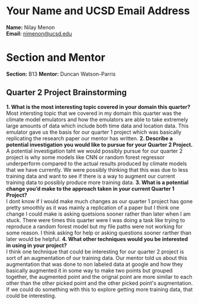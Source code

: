 # Your Name and UCSD Email Address
**Name:** Nilay Menon  
**Email:** nimenon@ucsd.edu

# Section and Mentor
**Section:** B13 
**Mentor:** Duncan Watson-Parris

## Quarter 2 Project Brainstorming

**1. What is the most interesting topic covered in your domain this quarter?**  
Most intersting topic that we covered in my domain this quarter was the climate model emulators and how the emulators are able to take extremely large amounts of data which include both time data and location data.
This emulator gave us the basis for our quarter 1 project which was basically replicating the research paper our mentor has written. 
**2. Describe a potential investigation you would like to pursue for your Quarter 2 Project.**  
A potential investigation taht we would possibly pursue for our quarter 2 project is why some models like CNN or random forest regressor underperform compared to the actual results produced
by climate models that we have currently. We were possibly thinking that this was due to less training data and want to see if there is a way to augment our current training data to possibly produce more training data.
**3. What is a potential change you’d make to the approach taken in your current Quarter 1 Project?**  
I dont know if I would make much changes as our quarter 1 project has gone pretty smoothly as it was mainly a replication of a paper but I think one change I could make is
asking quetsions sooner rather than later when I am stuck. There were times this quarter were I was doing a task like trying to reproduce a random forest model but my file paths were not
working for some reason. I think asking for help or asking questions sooner rarther than later would be helpful. 
**4. What other techniques would you be interested in using in your project?**  
I think one technique that could be interesting for our quarter 2 project is sort of an augmentation of our training data. Our mentor told us about this augmentation that was done to 
non labeled data at google and how they basically augmented it in some way to make two points but grouped together, the augmented point and the orignal point are more similar to each other than 
the other picked point and the other picked point's augmentation. If we could do something with this to explore getting more training data, that could be interesting. 
